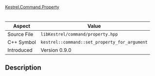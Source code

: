 [Kestrel.Command.Property](index.md)
# 
| Aspect | Value |
| --- | --- |
| Source File | `libKestrel/command/property.hpp` |
| C++ Symbol | `kestrel::command::set_property_for_argument` |
| Introduced | Version 0.9.0 |
## Description
